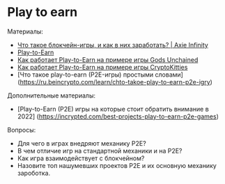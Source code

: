 # Play to earn

Материалы:

* [Что такое блокчейн-игры, и как в них заработать? | Axie Infinity](https://www.youtube.com/watch?v=y1BCkaYOJ0I)
* [Play-to-Earn](https://finswin.com/kripto/terminologiya/play-to-earn.html)
* [Как работает Play-to-Earn на примере игры Gods Unchained](https://finswin.com/kripto/igry/gods-unchained.html)
* [Как работает Play-to-Earn на примере игры CryptoKitties](https://finswin.com/kripto/igry/cryptokitties.html)
* [Что такое play-to-earn (P2E-игры) простыми словами] (https://ru.beincrypto.com/learn/chto-takoe-play-to-earn-p2e-igry)

Дополнительные материалы:
* [Play-to-Earn (P2E) игры на которые стоит обратить внимание в 2022] (https://incrypted.com/best-projects-play-to-earn-p2e-games)


Вопросы:

* Для чего в играх внедряют механику Р2Е?
* В чем отличие игр на стандартной механики и на Р2Е?
* Как игра взаимодействует с блокчейном? 
* Назовите топ нашумевших проектов Р2Е и их основную механику зароботка. 
